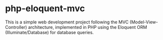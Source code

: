 # php-eloquent-mvc
This is a simple web development project following the MVC (Model-View-Controller) architecture, implemented in PHP using the Eloquent ORM (Illuminate/Database) for database queries.
